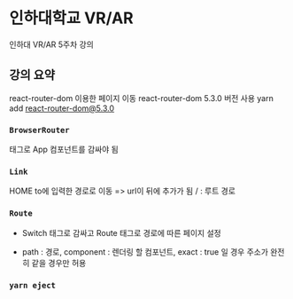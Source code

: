 # 인하대학교 VR/AR

인하대 VR/AR 5주차 강의

## 강의 요약

react-router-dom 이용한 페이지 이동
react-router-dom 5.3.0 버전 사용
yarn add react-router-dom@5.3.0

### `BrowserRouter`

<BrowserRouter>태그로 App 컴포넌트를 감싸야 됨

### `Link`

<Link to="/">HOME</Link> to에 입력한 경로로 이동 => url이 뒤에 추가가 됨
/ : 루트 경로

### `Route`

<Switch>
    <Route path="/" component={HomePage} exact={true} />
    <Route path="/posts" component={PostsPage} />
    <Route path="/todos" component={TodosPage} />
</Switch>

- Switch 태그로 감싸고 Route 태그로 경로에 따른 페이지 설정

- path : 경로, component : 렌더링 할 컴포넌트, exact : true 일 경우 주소가 완전히 같을 경우만 허용

### `yarn eject`
